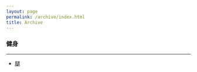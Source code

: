```yaml
---
layout: page
permalink: /archive/index.html
title: Archive
---
```


### 健身

---

- [腿](./archive/健身/健身.md)
